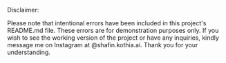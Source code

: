 
Disclaimer:

Please note that intentional errors have been included in this project's README.md file. These errors are for demonstration purposes only.
If you wish to see the working version of the project or have any inquiries, kindly message me on Instagram at @shafin.kothia.ai. Thank you for your understanding.


